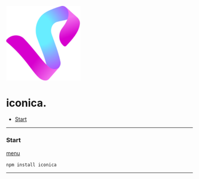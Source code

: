 <a name='home'></a>
<img src='../assets/logo.svg' style='width: 200px;'>
# iconica.

- [Start](#start)

<hr>

<a name='start'></a>
### Start
[menu](#home)
```
npm install iconica
```
<hr>
